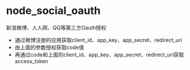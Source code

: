 node_social_oauth
=================

新浪微博、人人网、QQ等第三方Oauth授权

* 通过微博注册的应用获取client_id、app_key、app_secret、redirect_uri
* 由上面的参数授权获取code值
* 再通过code和上面的client_id、app_key、app_secret、redirect_uri获取access_token
